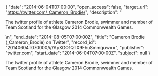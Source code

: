 {
  "date": "2014-06-04T07:00:00", 
  "open_access": false, 
  "target_url": "https://twitter.com/_Cameron_Brodie/", 
  "description": "<p>The twitter profile of athlete Cameron Brodie, swimmer and member of Team Scotland for the Glasgow 2014 Commonwealth Games.</p>\n", 
  "end_date": "2014-08-05T07:00:00Z", 
  "title": "Cameron Brodie (_Cameron_Brodie) on Twitter", 
  "record_id": "20140604T070000/i//ApXGO1QTX9FhuSmmquw==", 
  "publisher": "twitter.com", 
  "start_date": "2014-06-04T07:00:00Z", 
  "subject": null
}

<p>The twitter profile of athlete Cameron Brodie, swimmer and member of Team Scotland for the Glasgow 2014 Commonwealth Games.</p>

